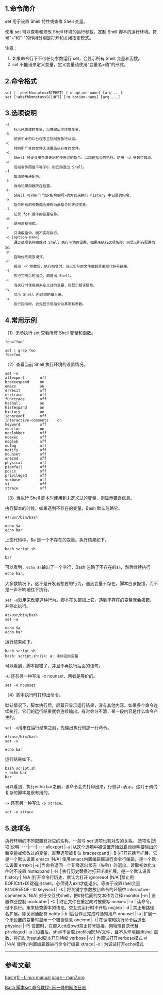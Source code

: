 ﻿## 1.命令简介

set 用于设置 Shell 特性或查看 Shell 变量。

使用 set 可以查看和修改 Shell 环境的运行参数，定制 Shell 脚本的运行环境。符号"+“和”-"的作用分别是打开和关闭指定模式。

注意：

1. 如果命令行下不带任何参数运行 set，会显示所有 Shell 变量和函数。
2. set 不能用来定义变量，定义变量请使用“变量名=值”的形式。

## 2.命令格式
```shell
set [--abefhkmnptuvxBCEHPT] [-o option-name] [arg ...]
set [+abefhkmnptuvxBCEHPT] [+o option-name] [arg ...]
```

## 3.选项说明
```shell
-a
	标示已修改的变量，以供输出至环境变量。
-b
	使被中止的后台程序立刻回报执行状态。
-C
	转向所产生的文件无法覆盖已存在的文件。
-d
	Shell 预设会用杂凑表记忆使用过的指令，以加速指令的执行。使用 -d 参数可取消。
-e
	若指令传回值不等于0，则立即退出 Shell。
-f
	取消使用通配符。
-h
	自动记录函数所在位置。
-H
	Shell 可利用”!”加<指令编号>的方式来执行 history 中记录的指令。
-k
	指令所给的参数都会被视为此指令的环境变量。
-l
	记录 for 循环的变量名称。
-m
	使用监视模式。
-n
	只读取指令，而不实际执行。
-o [option-name]
	通过选项名称完成对 Shell 执行环境的设置。如果未执行选项名称，则显示所有配置情况。
-p
	启动优先顺序模式。
-P
	启动 -P 参数后，执行指令时，会以实际的文件或目录来取代符号链接。
-t
	执行完随后的指令，即退出 Shell。
-u
	当执行时使用到未定义过的变量，则显示错误信息。
-v
	显示 Shell 所读取的输入值。
-x
	执行指令时，会先显示该指令及其所有参数。
```

## 4.常用示例
（1）无参执行 set 查看所有 Shell 变量和函数。
```shell
foo="foo"

set | grep foo
foo=foo
```

（2）查看当前 Shell 执行环境的设置情况。
```shell
set -o
allexport      	off
braceexpand    	on
emacs          	on
errexit        	off
errtrace       	off
functrace      	off
hashall        	on
histexpand     	on
history        	on
ignoreeof      	off
interactive-comments	on
keyword        	off
monitor        	on
noclobber      	off
noexec         	off
noglob         	off
nolog          	off
notify         	off
nounset        	off
onecmd         	off
physical       	off
pipefail       	off
posix          	off
privileged     	off
verbose        	off
vi             	off
xtrace         	off
```

（3）当执行 Shell 脚本时使用到未定义过的变量，则显示错误信息。

执行脚本的时候，如果遇到不存在的变量，Bash 默认忽略它。
```shell
#!/usr/bin/bash

echo $a
echo bar
```
上面代码中，$a 是一个不存在的变量。执行结果如下。
```shell
bash script.sh

bar
```
可以看到，`echo $a`输出了一个空行，Bash 忽略了不存在的`$a`，然后继续执行`echo bar`。

大多数情况下，这不是开发者想要的行为，遇到变量不存在，脚本应该报错，而不是一声不响地往下执行。

`set -u`就用来改变这种行为。脚本在头部加上它，遇到不存在的变量就会报错，并停止执行。
```shell
#!/usr/bin/bash
set -u

echo $a
echo bar
```
运行结果如下。
```shell
bash script.sh
bash: script.sh:行4: a: 未绑定的变量
```
可以看到，脚本报错了，并且不再执行后面的语句。

-u 还有另一种写法 -o nounset，两者是等价的。
```shell
set -o nounset
```
（4）脚本执行时打印出命令。

默认情况下，脚本执行后，屏幕只显示运行结果，没有其他内容。如果多个命令连续执行，它们的运行结果就会连续输出。有时会分不清，某一段内容是什么命令产生的。

`set -x`用来在运行结果之前，先输出执行的那一行命令。
```shell
#!/usr/bin/bash
set -x

echo bar
```
运行结果如下。
```shell
bash script.sh
+ echo bar
bar
```
可以看到，执行echo bar之前，该命令会先打印出来，行首以+表示。这对于调试复杂的脚本是很有用的。

`-x` 还有另一种写法 `-o xtrace`。
```shell
set -o xtrace
```

## 5.选项名
执行环境的不同配置有对应的名称，一般与 set 选项也有对应的关系。
选项名|选项|说明
:---|:---|:---
allexport 	|-a 	|从这个选项中被设置开始就自动标明要输出的新变量或修改过的变量，直至选项被复位 
braceexpand 	|-B	|打开花括号扩展，它是一个默认设置 
emacs |N/A|	使用emacs内置编辑器进行命令行编辑，是一个默认设置 
errexit	|-e 	|当命令返回一个非零退出状态（失败）时退出。读取初始化文件时不设置 
histexpand |	-H |	执行历史替换时打开!和!!扩展，是一个默认设置 
history |	N/A	|打开命令行历史、默认为打开 
ignoreeof	 |N/A |禁止用EOF(Ctrl+D)键退出shell。必须键入exit才能退出。等价于设置shell变量IGNOREEOF=10 
keyword |	-k | 	将关键字参数放到命令的环境中 
interactive-comments	 |N/A|	对于交互式shell，把#符后面的文本作为注释 
monitor	|-m |	设置作业控制 
noclobber|	-C |	防止文件在重定向时被重写 
noexec	|-n |	读命令，但不执行。用来检查脚本的语法。交互式运行时不开启 
noglob 	|-d |	禁止用路径名扩展。即关闭通配符 
notify	|-b 	|后台作业完成时通知用户 
nounset	|-u  	|扩展一个未设置的变量时显示一个错误信息 
onecmd|	-t| 	在读取和执行命令后退出 
physical	|-P|  	设置时，在键入cd或pwd禁止符号链接。用物理目录代替 
privileged	|-p |	设置后，shell不读取.profile或ENV文件，且不从环境继承shell函数，将自动为setuid脚本开启特权 
verbose 	|-v |	为调试打开verbose模式 
vi	 |N/A|	使用vi内置编辑器进行命令行编辑 
xtrace|	-x |	为调试打开echo模式

---
## 参考文献
[bash(1) - Linux manual page - man7.org](http://man7.org/linux/man-pages/man1/bash.1.html)

[Bash 脚本set 命令教程- 阮一峰的网络日志](https://www.ruanyifeng.com/blog/2017/11/bash-set.html)

<Vssue title="set-builtin" />